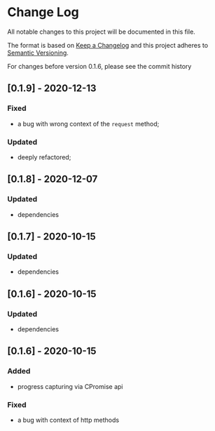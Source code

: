 # Change Log
All notable changes to this project will be documented in this file.

The format is based on [Keep a Changelog](http://keepachangelog.com/)
and this project adheres to [Semantic Versioning](http://semver.org/).

For changes before version 0.1.6, please see the commit history

## [0.1.9] - 2020-12-13

### Fixed
- a bug with wrong context of the `request` method;

### Updated
- deeply refactored;

## [0.1.8] - 2020-12-07

### Updated
- dependencies

## [0.1.7] - 2020-10-15

### Updated
- dependencies

## [0.1.6] - 2020-10-15

### Updated
- dependencies

## [0.1.6] - 2020-10-15

### Added
- progress capturing via CPromise api

### Fixed
- a bug with context of http methods
